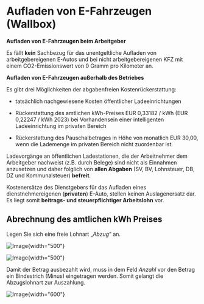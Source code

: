 # Aufladen von E-Fahrzeugen (Wallbox)

**Aufladen von E-Fahrzeugen beim Arbeitgeber**

Es fällt **kein** Sachbezug für das unentgeltliche Aufladen von arbeitgebereigenen E-Autos und bei nicht arbeitgebereigenen KFZ mit einem CO2-Emissionswert von 0 Gramm pro Kilometer an.

**Aufladen von E-Fahrzeugen außerhalb des Betriebes**

Es gibt drei Möglichkeiten der abgabenfreien Kostenrückerstattung:

- tatsächlich nachgewiesene Kosten öffentlicher Ladeeinrichtungen

- Rückerstattung des amtlichen kWh-Preises EUR 0,33182 / kWh (EUR 0,22247 / kWh 2023) bei Vorhandensein einer intelligenten Ladeeinrichtung im privaten Bereich

- Rückerstattung des Pauschalbetrages in Höhe von monatlich EUR 30,00, wenn die Lademenge im privaten Bereich nicht zuordenbar ist.

Ladevorgänge an öffentlichen Ladestationen, die der Arbeitnehmer dem Arbeitgeber nachweist (z.B. durch Belege) sind nicht als Einnahmen anzusetzen und daher folglich von **allen Abgaben** (SV, BV, Lohnsteuer, DB, DZ und Kommunalsteuer) **befreit**.

Kostenersätze des Dienstgebers für das Aufladen eines dienstnehmereigenen (**privaten**) E-Auto, stellen keinen Auslagenersatz dar. Es liegt somit **beitrags- und steuerpflichtiger Arbeitslohn** vor.

## Abrechnung des amtlichen kWh Preises

Legen Sie sich eine freie Lohnart „*Abzug*“ an.

![Image](<img/image582.png>){width="500"}

![Image](<img/image583.png>){width="500"}

Damit der Betrag ausbezahlt wird, muss in dem Feld *Anzahl* vor den Betrag ein Bindestrich (Minus) eingetragen werden. Somit gelangt die Abzugslohnart zur Auszahlung.

![Image](<img/image584.png>){width="600"}